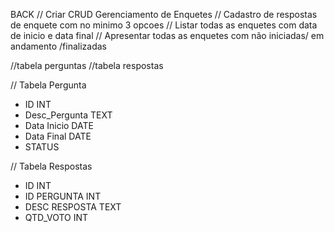 BACK
// Criar CRUD Gerenciamento de Enquetes
// Cadastro de respostas de enquete com no minimo 3 opcoes
// Listar todas as enquetes com data de inicio e data final
// Apresentar todas as enquetes com não iniciadas/ em andamento /finalizadas


//tabela perguntas
//tabela respostas

// Tabela Pergunta
- ID INT
- Desc_Pergunta TEXT
- Data Inicio DATE
- Data Final DATE
- STATUS 

// Tabela Respostas
- ID INT
- ID PERGUNTA INT
- DESC RESPOSTA TEXT
- QTD_VOTO INT